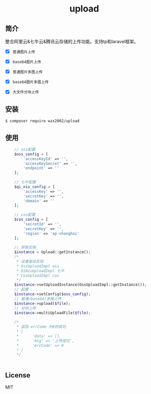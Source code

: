 <h1 align="center"> upload </h1>

## 简介

整合阿里云&七牛云&腾讯云存储的上传功能。支持tp和laravel框架。

-[x] `普通图片上传`

-[x] `base64图片上传`

-[x] `普通图片多图上传`

-[x] `base64图片多图上传`

-[x] `大文件分块上传`

## 安装

```shell
$ composer require wzx2002/upload
```

## 使用

```php
    // oss配置
    $oss_config = [
        'accessKeyId' => '',
        'accessKeySecret' => '',
        'endpoint' => ''
    ];
    
    // 七牛配置
    $qi_niu_config = [
        'accessKey' => '',
        'secretKey' => '',
        'domain' => ''
    ];
    
    // cos配置
    $cos_config = [
        'secretId' => '',
        'secretKey' => '',
        'region' => 'ap-shanghai'
    ];
    
    // 获取实例
    $instance = Upload::getInstance();
    /*
     * 设置驱动实现
     * OssUploadImpl oss
     * QiNiuUploadImpl 七牛
     * CosUploadImpl cos
     */
    $instance->setUploadInstance(OssUploadImpl::getInstance());
    // 配置
    $instance->setConfig($oss_config);
    // 普通/base64/多图上传
    $instance->upload($file);
    // 分块上传
    $instance->multiUploadFile($file);
    
    /*
     * 返回 errCode 为0则成功
     * [
     *      'data' => [],
     *      'msg' => '上传成功',
     *      'errCode' => 0
     * ]
     */
    
```

## License

MIT
